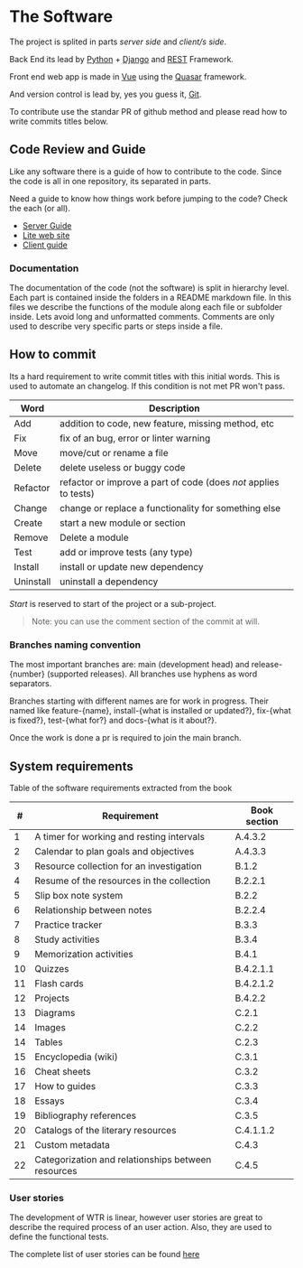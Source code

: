 # The Software

The project is splited in parts *server side* and *client/s side*.

Back End its lead by [Python](https://www.python.org/) + [Django](https://www.djangoproject.com/) and [REST](https://www.django-rest-framework.org/) Framework.

Front end web app is made in [Vue](https://vuejs.org/) using the [Quasar](https://quasar.dev/) framework. 

And version control is lead by, yes you guess it, [Git](https://git-scm.com/).

To contribute use the standar PR of github method and please read how to write commits titles below.

## Code Review and Guide

Like any software there is a guide of how to contribute to the code. Since the code is all in one repository, its separated in parts.

Need a guide to know how things work before jumping to the code? Check the each (or all).

* [Server Guide](Backend/index.md)
* [Lite web site](Lite/index.md)
* [Client guide](Client/index.md)

### Documentation

The documentation of the code (not the software) is split in hierarchy level. Each part is contained inside the folders in a README markdown file. In this files we describe the functions of the module along each file or subfolder inside. Lets avoid long and unformatted comments. Comments are only used to describe very specific parts or steps inside a file.

## How to commit

Its a hard requirement to write commit titles with this initial words. This is used to automate an changelog.
If this condition is not met PR won't pass.

| Word      | Description                                                      |
| --------- | ---------------------------------------------------------------- |
| Add       | addition to code, new feature, missing method, etc               |
| Fix       | fix of an bug, error or linter warning                           |
| Move      | move/cut or rename a file                                        |
| Delete    | delete useless or buggy code                                     |
| Refactor  | refactor or improve a part of code (does *not* applies to tests) |
| Change    | change or replace a functionality for something else             |
| Create    | start a new module or section                                    |
| Remove    | Delete a module                                                  |
| Test      | add or improve tests (any type)                                  |
| Install   | install or update new dependency                                 |
| Uninstall | uninstall a dependency                                           |

*Start* is reserved to start of the project or a sub-project.

> Note: you can use the comment section of the commit at will.

### Branches naming convention

The most important branches are: main (development head) and release-{number} (supported releases). All branches use hyphens as word separators.

Branches starting with different names are for work in progress. Their named like feature-{name}, install-{what is installed or updated?}, fix-{what is fixed?}, test-{what for?} and docs-{what is it about?}.

Once the work is done a pr is required to join the main branch.

## System requirements

Table of the software requirements extracted from the book

| # |  Requirement                | Book section |
| - | --------------------------- | ------------ |
| 1 | A timer for working and resting intervals | A.4.3.2      |
| 2 | Calendar to plan goals and objectives | A.4.3.3      |
| 3 | Resource collection for an investigation | B.1.2 |
| 4 | Resume of the resources in the collection | B.2.2.1 |
| 5 | Slip box note system | B.2.2 |
| 6 | Relationship between notes | B.2.2.4 |
| 7 | Practice tracker | B.3.3 |
| 8 | Study activities | B.3.4 |
| 9 | Memorization activities | B.4.1 |
| 10 | Quizzes | B.4.2.1.1 |
| 11 | Flash cards | B.4.2.1.2 |
| 12 | Projects | B.4.2.2 |
| 13 | Diagrams | C.2.1 |
| 14 | Images | C.2.2 |
| 14 | Tables | C.2.3 |
| 15 | Encyclopedia (wiki) | C.3.1 |
| 16 | Cheat sheets | C.3.2 |
| 17 | How to guides | C.3.3 |
| 18 | Essays | C.3.4 |
| 19 | Bibliography references | C.3.5 |
| 20 | Catalogs of the literary resources | C.4.1.1.2 |
| 21 | Custom metadata | C.4.3 |
| 22 | Categorization and relationships between resources | C.4.5 |

### User stories

The development of WTR is linear, however user stories are great to describe the required process of an user action. Also, they are used to define the functional tests.

The complete list of user stories can be found [here](UserStories/index.md)

